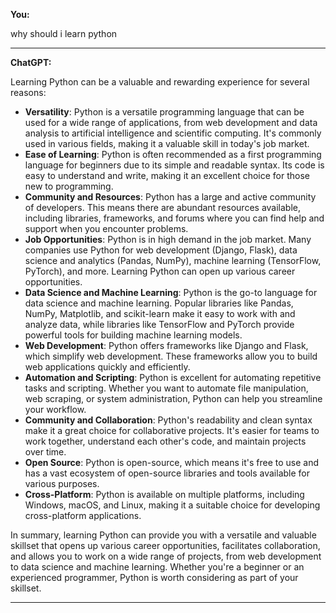 **You:**

why should i learn python

------------------

**ChatGPT:**

Learning Python can be a valuable and rewarding experience for several reasons:


- **Versatility**: Python is a versatile programming language that can be used for a wide range of applications, from web development and data analysis to artificial intelligence and scientific computing. It's commonly used in various fields, making it a valuable skill in today's job market.
- **Ease of Learning**: Python is often recommended as a first programming language for beginners due to its simple and readable syntax. Its code is easy to understand and write, making it an excellent choice for those new to programming.
- **Community and Resources**: Python has a large and active community of developers. This means there are abundant resources available, including libraries, frameworks, and forums where you can find help and support when you encounter problems.
- **Job Opportunities**: Python is in high demand in the job market. Many companies use Python for web development (Django, Flask), data science and analytics (Pandas, NumPy), machine learning (TensorFlow, PyTorch), and more. Learning Python can open up various career opportunities.
- **Data Science and Machine Learning**: Python is the go-to language for data science and machine learning. Popular libraries like Pandas, NumPy, Matplotlib, and scikit-learn make it easy to work with and analyze data, while libraries like TensorFlow and PyTorch provide powerful tools for building machine learning models.
- **Web Development**: Python offers frameworks like Django and Flask, which simplify web development. These frameworks allow you to build web applications quickly and efficiently.
- **Automation and Scripting**: Python is excellent for automating repetitive tasks and scripting. Whether you want to automate file manipulation, web scraping, or system administration, Python can help you streamline your workflow.
- **Community and Collaboration**: Python's readability and clean syntax make it a great choice for collaborative projects. It's easier for teams to work together, understand each other's code, and maintain projects over time.
- **Open Source**: Python is open-source, which means it's free to use and has a vast ecosystem of open-source libraries and tools available for various purposes.
- **Cross-Platform**: Python is available on multiple platforms, including Windows, macOS, and Linux, making it a suitable choice for developing cross-platform applications.

In summary, learning Python can provide you with a versatile and valuable skillset that opens up various career opportunities, facilitates collaboration, and allows you to work on a wide range of projects, from web development to data science and machine learning. Whether you're a beginner or an experienced programmer, Python is worth considering as part of your skillset.



------------------

